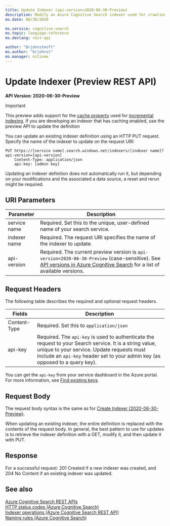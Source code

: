 ```yaml
---
title: Update Indexer (api-version=2020-06-30-Preview)
description: Modify an Azure Cognitive Search indexer used for crawling external data sources for searchable content.
ms.date: 06/30/2020

ms.service: cognitive-search
ms.topic: language-reference
ms.devlang: rest-api

author: "Brjohnstmsft"
ms.author: "brjohnst"
ms.manager: nitinme
---
```

# Update Indexer (Preview REST API)

**API Version: 2020-06-30-Preview**

> [!Important]
> This preview adds support for the [cache property](create-indexer.md#cache) used for [incremental indexing](https://docs.microsoft.com/azure/search/cognitive-search-incremental-indexing-conceptual). If you are developing an indexer that has caching enabled, use the preview API to update the definition

You can update an existing indexer definition using an HTTP PUT request. Specify the name of the indexer to update on the request URI:  

```http
PUT https://[service name].search.windows.net/indexers/[indexer name]?api-version=[api-version]  
    Content-Type: application/json  
    api-key: [admin key]  
```  

Updating an indexer definition does not automatically run it, but depending on your modifications and the associated a data source, a reset and rerun might be required.

## URI Parameters

| Parameter	  | Description  | 
|-------------|--------------|
| service name | Required. Set this to the unique, user-defined name of your search service. |
| indexer name  | Required. The request URI specifies the name of the indexer to update. |
| api-version | Required. The current preview version is `api-version=2020-06-30-Preview` (case-sensitive). See [API versions in Azure Cognitive Search](https://docs.microsoft.com/azure/search/search-api-versions) for a list of available versions.|  

 ## Request Headers 
 The following table describes the required and optional request headers.  

|Fields              |Description      |  
|--------------------|-----------------|  
|Content-Type|Required. Set this to `application/json`|  
|api-key|Required. The `api-key` is used to authenticate the request to your Search service. It is a string value, unique to your service. Update requests must include an `api-key` header set to your admin key (as opposed to a query key).|  

You can get the `api-key` from your service dashboard in the Azure portal. For more information, see [Find existing keys](https://docs.microsoft.com/azure/search/search-security-api-keys#find-existing-keys).    

## Request Body
 The request body syntax is the same as for [Create Indexer (2020-06-30-Preview)](create-indexer.md).

 When updating an existing indexer, the entire definition is replaced with the contents of the request body. In general, the best pattern to use for updates is to retrieve the indexer definition with a GET, modify it, and then update it with PUT.  

## Response  
 For a successful request: 201 Created if a new indexer was created, and 204 No Content if an existing indexer was updated.  

## See also  
 [Azure Cognitive Search REST APIs](../index.md)   
 [HTTP status codes &#40;Azure Cognitive Search&#41;](../http-status-codes.md)   
 [Indexer operations &#40;Azure Cognitive Search REST API&#41;](../indexer-operations.md)   
 [Naming rules &#40;Azure Cognitive Search&#41;](../naming-rules.md)  
